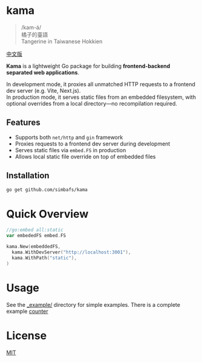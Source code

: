 # kama

> /kam-á/  
> 橘子的臺語  
> Tangerine in Taiwanese Hokkien

[中文版](./README-zh.md)

**Kama** is a lightweight Go package for building **frontend-backend separated web applications**.

In development mode, it proxies all unmatched HTTP requests to a frontend dev server (e.g. Vite, Next.js).  
In production mode, it serves static files from an embedded filesystem, with optional overrides from a local directory—no recompilation required.

## Features

- Supports both `net/http` and `gin` framework
- Proxies requests to a frontend dev server during development
- Serves static files via `embed.FS` in production
- Allows local static file override on top of embedded files

## Installation

```bash
go get github.com/simbafs/kama
```

# Quick Overview

```go
//go:embed all:static
var embededFS embed.FS

kama.New(embeddedFS,
  kama.WithDevServer("http://localhost:3001"),
  kama.WithPath("static"),
)
```

# Usage

See the [\_example/](./_example/) directory for simple examples. There is a complete example [counter](https://github.com/simbafs/counter)

# License

[MIT](./LICENSE)
